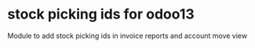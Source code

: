 # stock picking ids for odoo13 

Module to add stock picking ids in invoice reports and account move view